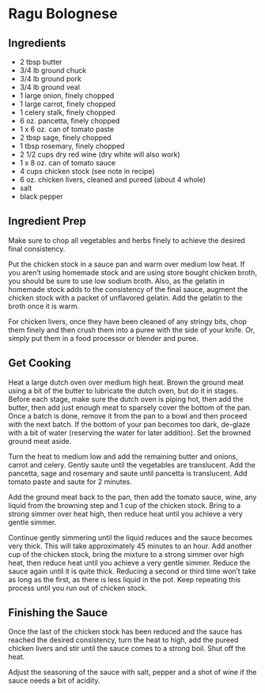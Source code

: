 # Ragu Bolognese

## Ingredients

* 2 tbsp butter
* 3/4 lb ground chuck
* 3/4 lb ground pork
* 3/4 lb ground veal
* 1 large onion, finely chopped
* 1 large carrot, finely chopped
* 1 celery stalk, finely chopped
* 6 oz. pancetta, finely chopped
* 1 x 6 oz. can of tomato paste
* 2 tbsp sage, finely chopped
* 1 tbsp rosemary, finely chopped
* 2 1/2 cups dry red wine (dry white will also work)
* 1 x 8 oz. can of tomato sauce
* 4 cups chicken stock (see note in recipe)
* 6 oz. chicken livers, cleaned and pureed (about 4 whole)
* salt
* black pepper


## Ingredient Prep

Make sure to chop all vegetables and herbs finely to achieve the desired final consistency.

Put the chicken stock in a sauce pan and warm over medium low heat. If you aren’t using
homemade stock and are using store bought chicken broth, you should be sure to use low
sodium broth.  Also, as the gelatin in homemade stock adds to the consistency of the final
sauce, augment the chicken stock with a packet of unflavored gelatin.  Add the gelatin to
the broth once it is warm.

For chicken livers, once they have been cleaned of any stringy bits, chop them finely and
then crush them into a puree with the side of your knife.  Or, simply put them in a food
processor or blender and puree.


## Get Cooking

Heat a large dutch oven over medium high heat.  Brown the ground meat using a bit of the
butter to lubricate the dutch oven, but do it in stages.  Before each stage, make sure the
dutch oven is piping hot, then add the butter, then add just enough meat to sparsely cover
the bottom of the pan.  Once a batch is done, remove it from the pan to a bowl and then
proceed with the next batch.  If the bottom of your pan becomes too dark, de-glaze with a
bit of water (reserving the water for later addition).  Set the browned ground meat aside.

Turn the heat to medium low and add the remaining butter and onions, carrot and celery.
Gently saute until the vegetables are translucent.  Add the pancetta, sage and rosemary
and saute until pancetta is translucent.  Add tomato paste and saute for 2 minutes.

Add the ground meat back to the pan, then add the tomato sauce, wine, any liquid from the
browning step and 1 cup of the chicken stock.  Bring to a strong simmer over heat high,
then reduce heat until you achieve a very gentle simmer.

Continue gently simmering until the liquid reduces and the sauce becomes very thick.  This
will take approximately 45 minutes to an hour.  Add another cup of the chicken stock, bring
the mixture to a strong simmer over high heat, then reduce heat until you achieve a very
gentle simmer.  Reduce the sauce again until it is quite thick. Reducing a second or third
time won’t take as long as the first, as there is less liquid in the pot. Keep repeating
this process until you run out of chicken stock.


## Finishing the Sauce

Once the last of the chicken stock has been reduced and the sauce has reached the desired
consistency, turn the heat to high, add the pureed chicken livers and stir until the sauce
comes to a strong boil.  Shut off the heat.

Adjust the seasoning of the sauce with salt, pepper and a shot of wine if the sauce needs
a bit of acidity.

